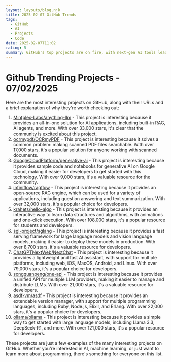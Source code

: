 ```yaml
---
layout: layouts/blog.njk
title: 2025-02-07 GitHub Trends
tags:
  - GitHub
  - AI
  - Projects
  - Code
date: 2025-02-07T11:02
rating: 5
summary: GitHub's top projects are on fire, with next-gen AI tools leading the charge, featuring all-in-one AI solutions, searchable scanned PDFs, and generative AI sample code, showcasing the best of GitHub with a range of projects from interactive data structures to lightweight AI assistants and unified APIs, totaling over 400,000 stars, a true powerhouse of innovation and collaboration.
---
```

Github Trending Projects - 07/02/2025
=====================================

Here are the most interesting projects on GitHub, along with their URLs and a brief explanation of why they're worth checking out:

1. [Mintplex-Labs/anything-llm](https://github.com/Mintplex-Labs/anything-llm "The all-in-one Desktop & Docker AI application") - This project is interesting because it provides an all-in-one solution for AI applications, including built-in RAG, AI agents, and more. With over 33,000 stars, it's clear that the community is excited about this project.
2. [ocrmypdf/OCRmyPDF](https://github.com/ocrmypdf/OCRmyPDF "Adds an OCR text layer to scanned PDF files") - This project is interesting because it solves a common problem: making scanned PDF files searchable. With over 17,000 stars, it's a popular solution for anyone working with scanned documents.
3. [GoogleCloudPlatform/generative-ai](https://github.com/GoogleCloudPlatform/generative-ai "Sample code and notebooks for Generative AI on Google Cloud") - This project is interesting because it provides sample code and notebooks for generative AI on Google Cloud, making it easier for developers to get started with this technology. With over 9,000 stars, it's a valuable resource for the community.
4. [infiniflow/ragflow](https://github.com/infiniflow/ragflow "An open-source RAG engine based on deep document understanding") - This project is interesting because it provides an open-source RAG engine, which can be used for a variety of applications, including question answering and text summarization. With over 32,000 stars, it's a popular choice for developers.
5. [krahets/hello-algo](https://github.com/krahets/hello-algo "《Hello 算法》：动画图解、一键运行的数据结构与算法教程") - This project is interesting because it provides an interactive way to learn data structures and algorithms, with animations and one-click execution. With over 108,000 stars, it's a popular resource for students and developers.
6. [sgl-project/sglang](https://github.com/sgl-project/sglang "A fast serving framework for large language models and vision language models") - This project is interesting because it provides a fast serving framework for large language models and vision language models, making it easier to deploy these models in production. With over 8,700 stars, it's a valuable resource for developers.
7. [ChatGPTNextWeb/NextChat](https://github.com/ChatGPTNextWeb/NextChat "✨ Light and Fast AI Assistant") - This project is interesting because it provides a lightweight and fast AI assistant, with support for multiple platforms, including web, iOS, MacOS, Android, and Linux. With over 79,000 stars, it's a popular choice for developers.
8. [songquanpeng/one-api](https://github.com/songquanpeng/one-api "LLM API 管理 & 分发系统") - This project is interesting because it provides a unified API for multiple LLM providers, making it easier to manage and distribute LLMs. With over 21,000 stars, it's a valuable resource for developers.
9. [asdf-vm/asdf](https://github.com/asdf-vm/asdf "Extendable version manager with support for Ruby, Node.js, Elixir, Erlang & more") - This project is interesting because it provides an extendable version manager, with support for multiple programming languages, including Ruby, Node.js, Elixir, and Erlang. With over 22,000 stars, it's a popular choice for developers.
10. [ollama/ollama](https://github.com/ollama/ollama "Get up and running with Llama 3.3, DeepSeek-R1, Phi-4, Gemma 2, and other large language models") - This project is interesting because it provides a simple way to get started with large language models, including Llama 3.3, DeepSeek-R1, and more. With over 121,000 stars, it's a popular resource for developers.

These projects are just a few examples of the many interesting projects on GitHub. Whether you're interested in AI, machine learning, or just want to learn more about programming, there's something for everyone on this list.



